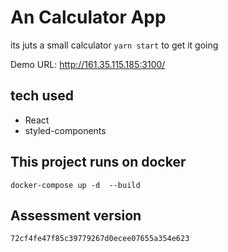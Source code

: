 # An Calculator App
its juts a small calculator 
 `yarn start` to get it going

Demo URL: http://161.35.115.185:3100/
## tech used
- React
- styled-components
## This project runs on docker
`docker-compose up -d  --build`

## Assessment version
`72cf4fe47f85c39779267d0ecee07655a354e623`
